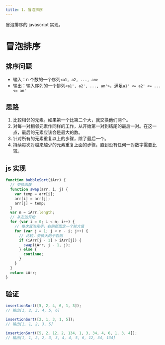 ```yaml
---
title: 1. 冒泡排序
---
```


冒泡排序的 javascript 实现。

<!--more-->

# 冒泡排序

## 排序问题

- 输入：n 个数的一个序列`<a1, a2, ..., an>`
- 输出：输入序列的一个排列`<a1', a2', ..., an'>`，满足`a1' <= a2' <= ... <= an'`

## 思路

1. 比较相邻的元素。如果第一个比第二个大，就交换他们两个。
2. 对每一对相邻元素作同样的工作，从开始第一对到结尾的最后一对。在这一点，最后的元素应该会是最大的数。
3. 针对所有的元素重复以上的步骤，除了最后一个。
4. 持续每次对越来越少的元素重复上面的步骤，直到没有任何一对数字需要比较。

## js 实现

```javascript
function bubbleSort(iArr) {
  // 交换函数
  function swap(arr, i, j) {
    var temp = arr[i];
    arr[i] = arr[j];
    arr[j] = temp;
  }
  var n = iArr.length;
  // 从左边开始
  for (var i = 0; i < n; i++) {
    // 每次冒泡完毕，右侧新固定一个较大值
    for (var j = 1; j < n - i; j++) {
      // 比较，交换大的于右侧
      if (iArr[j - 1] > iArr[j]) {
        swap(iArr, j - 1, j);
      } else {
        continue;
      }
    }
  }
  return iArr;
}
```

## 验证

```javascript
insertionSort([5, 2, 4, 6, 1, 3]);
// 输出[1, 2, 3, 4, 5, 6]

insertionSort([2, 1, 3, 1, 5]);
// 输出[1, 1, 2, 3, 5]

insertionSort([5, 2, 12, 2, 134, 1, 3, 34, 4, 6, 1, 3, 4]);
// 输出[1, 1, 2, 2, 3, 3, 4, 4, 5, 6, 12, 34, 134]
```

